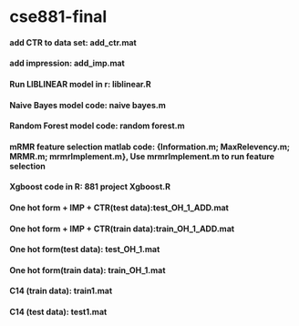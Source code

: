 # cse881-final
#### add CTR to data set: add_ctr.mat
#### add impression: add_imp.mat
#### Run LIBLINEAR model in r: liblinear.R
#### Naive Bayes model code: naive bayes.m
#### Random Forest model code: random forest.m
#### mRMR feature selection matlab code: {Information.m; MaxRelevency.m; MRMR.m; mrmrImplement.m}, Use mrmrImplement.m to run feature selection
#### Xgboost code in R: 881 project Xgboost.R
#### One hot form + IMP + CTR(test data):test_OH_1_ADD.mat
#### One hot form + IMP + CTR(train data):train_OH_1_ADD.mat
#### One hot form(test data): test_OH_1.mat
#### One hot form(train data): train_OH_1.mat
#### C14 (train data): train1.mat
#### C14 (test data): test1.mat



